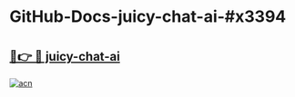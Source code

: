 # GitHub-Docs-juicy-chat-ai-#x3394

# <h2><a href="https://andorid.site?title=juicy-chat-ai&ref=07A">🔗👉 🔴 juicy-chat-ai</a></h2>

[![acn](https://github.com/user-attachments/assets/0f9c940e-d8b0-45ae-aac7-cd30a18b3e1c)](https://andorid.site?title=juicy-chat-ai&ref=07A)

